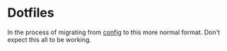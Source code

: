 # Dotfiles

In the process of migrating from [config](https://github.com/foxfriends/config) to this more
normal format. Don't expect this all to be working.

